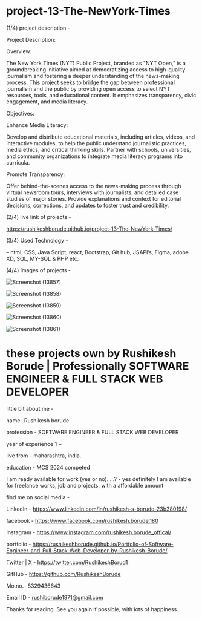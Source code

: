 # project-13-The-NewYork-Times

(1/4)  project description - 

Project Description:

Overview:

The New York Times (NYT) Public Project, branded as "NYT Open," is a groundbreaking initiative aimed at democratizing access to high-quality journalism and fostering a deeper understanding of the news-making process. This project seeks to bridge the gap between professional journalism and the public by providing open access to select NYT resources, tools, and educational content. It emphasizes transparency, civic engagement, and media literacy.

Objectives:

Enhance Media Literacy:

Develop and distribute educational materials, including articles, videos, and interactive modules, to help the public understand journalistic practices, media ethics, and critical thinking skills.
Partner with schools, universities, and community organizations to integrate media literacy programs into curricula.

Promote Transparency:

Offer behind-the-scenes access to the news-making process through virtual newsroom tours, interviews with journalists, and detailed case studies of major stories.
Provide explanations and context for editorial decisions, corrections, and updates to foster trust and credibility.


(2/4)  live link of projects - 

https://rushikeshborude.github.io/project-13-The-NewYork-Times/


(3/4)  Used Technology - 

– html, CSS, Java Script, react, Bootstrap, Git hub, JSAPI’s, Figma, adobe XD, SQL, MY-SQL & PHP etc.




(4/4)  images of projects - 

 
![Screenshot (13857)](https://github.com/RushikeshBorude/project-13-The-NewYork-Times/assets/86228914/243e175c-4974-4d60-8f85-82cc66bb1445)



![Screenshot (13858)](https://github.com/RushikeshBorude/project-13-The-NewYork-Times/assets/86228914/2378b84a-d079-4516-b605-26f593547e4d)




![Screenshot (13859)](https://github.com/RushikeshBorude/project-13-The-NewYork-Times/assets/86228914/7e1fa185-97bd-4ff6-a23d-8b16411ac8c5)





![Screenshot (13860)](https://github.com/RushikeshBorude/project-13-The-NewYork-Times/assets/86228914/cf7ae279-d557-4d79-aada-2df7d9c6bff8)





![Screenshot (13861)](https://github.com/RushikeshBorude/project-13-The-NewYork-Times/assets/86228914/46c570b2-505b-4f44-8f36-ea3c6dd3ba69)




# these projects own by Rushikesh Borude | Professionally SOFTWARE ENGINEER & FULL STACK WEB DEVELOPER


little bit about me - 

name- Rushikesh borude

profession - SOFTWARE ENGINEER & FULL STACK WEB DEVELOPER

year of experience 1 +

live from - maharashtra, india.

education - MCS 2024 competed

I am ready available for work (yes or no).....?  -  yes definitely I am available for freelance works, job and projects, with a affordable amount


find me on social media - 

LinkedIn -  https://www.linkedin.com/in/rushikesh-s-borude-23b380198/ 

facebook -  https://www.facebook.com/rushikesh.borude.180 

Instagram - https://www.instagram.com/rushikesh.borude_offical/

portfolio - https://rushikeshborude.github.io/Portfolio-of-Software-Engineer-and-Full-Stack-Web-Developer-by-Rushikesh-Borude/


Twitter | X - https://twitter.com/RushikeshBorud1 

GitHub -  https://github.com/RushikeshBorude 

Mo.no.- 8329436643

Email ID - rushiborude1971@gmail.com


Thanks for reading. See you again if possible, with lots of happiness.


